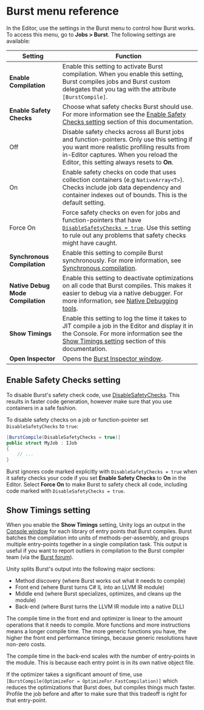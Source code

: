# Burst menu reference

In the Editor, use the settings in the Burst menu to control how Burst works. To access this menu, go to **Jobs &gt; Burst**. The following settings are available:

|**Setting**|**Function**|
|---|---|
|**Enable Compilation**| Enable this setting to activate Burst compilation. When you enable this setting, Burst compiles jobs and Burst custom delegates that you tag with the attribute `[BurstCompile]`.|
|**Enable Safety Checks**| Choose what safety checks Burst should use. For more information see the [Enable Safety Checks setting](#safety-checks) section of this documentation.|
|Off| Disable safety checks across all Burst jobs and function-pointers. Only use this setting if you want more realistic profiling results from in-Editor captures. When you reload the Editor, this setting always resets to **On**. |
|On| Enable safety checks on code that uses collection containers (e.g `NativeArray<T>`). Checks include job data dependency and container indexes out of bounds. This is the default setting.|
|Force On| Force safety checks on even for jobs and function-pointers that have [`DisableSafetyChecks = true`](xref:Unity.Burst.BurstCompileAttribute.DisableSafetyChecks). Use this setting to rule out any problems that safety checks might have caught.|
|**Synchronous Compilation**| Enable this setting to compile Burst synchronously. For more information, see [Synchronous compilation](compilation-synchronous.md).|
|**Native Debug Mode Compilation**| Enable this setting to deactivate optimizations on all code that Burst compiles. This makes it easier to debug via a native debugger. For more information, see [Native Debugging tools](debugging-profiling-tools.md#native-debugging). |
|**Show Timings**| Enable this setting to log the time it takes to JIT compile a job in the Editor and display it in the Console. For more information see the [Show Timings setting](#show-timings) section of this documentation.|
|**Open Inspector**| Opens the [Burst Inspector window](editor-burst-inspector.md).|

<a name="safety-checks"></a>

## Enable Safety Checks setting

To disable Burst's safety check code, use [DisableSafetyChecks](xref:Unity.Burst.BurstCompileAttribute.DisableSafetyChecks). This results in faster code generation, however make sure that you use containers in a safe fashion.

To disable safety checks on a job or function-pointer set `DisableSafetyChecks` to `true`:

```c#
[BurstCompile(DisableSafetyChecks = true)]
public struct MyJob : IJob
{
    // ...
}
```

Burst ignores code marked explicitly with `DisableSafetyChecks = true` when it safety checks your code if you set **Enable Safety Checks** to **On** in the Editor. Select **Force On** to make Burst to safety check all code, including code marked with `DisableSafetyChecks = true`.

<a name="show-timings"></a>

## Show Timings setting

When you enable the **Show Timings** setting, Unity logs an output in the [Console window](https://docs.unity3d.com/Manual/Console.html) for each library of entry points that Burst compiles. Burst batches the compilation into units of methods-per-assembly, and groups multiple entry-points together in a single compilation task. This output is useful if you want to report outliers in compilation to the Burst compiler team (via the [Burst forum](https://forum.unity.com/forums/burst.629/)). 

Unity splits Burst's output into the following major sections:

* Method discovery (where Burst works out what it needs to compile)
* Front end (where Burst turns C# IL into an LLVM IR module)
* Middle end (where Burst specializes, optimizes, and cleans up the module)
* Back-end (where Burst turns the LLVM IR module into a native DLL)

The compile time in the front end and optimizer is linear to the amount operations that it needs to compile. More functions and more instructions means a longer compile time. The more generic functions you have, the higher the front end performance timings, because generic resolutions have non-zero costs.

The compile time in the back-end scales with the number of entry-points in the module. This is because each entry point is in its own native object file.

If the optimizer takes a significant amount of time, use `[BurstCompile(OptimizeFor = OptimizeFor.FastCompilation)]` which reduces the optimizations that Burst does, but compiles things much faster. Profile the job before and after to make sure that this tradeoff is right for that entry-point.
